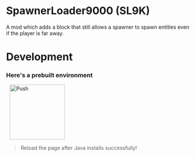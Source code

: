 # SpawnerLoader9000 (SL9K)

A mod which adds a block that still allows a spawner to spawn entities even if the player is far away.

# Development
### Here's a prebuilt environment
<a href="https://gitpod.io/#https://github.com/ThatMG393/SpawnerLoader9000" style="padding: 10px;">
    <img src="https://gitpod.io/button/open-in-gitpod.svg" width="150" alt="Push" align="center">
</a>

> Reload the page after Java installs successfully!

